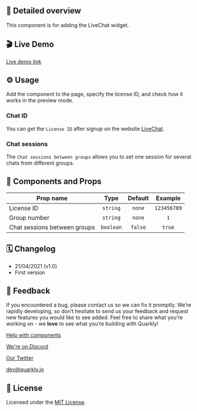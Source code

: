 ## 📖 Detailed overview

This component is for adding the LiveChat widget.

## 🎬 Live Demo

[Live demo link](https://quarkly-catalog.netlify.app/livechat/)

## ⚙️ Usage

Add the component to the page, specify the license ID, and check how it works in the preview mode.

### Chat ID

You can get the `License ID` after signup on the website [LiveChat](https://www.livechat.com/help/install-livechat).

### Chat sessions

The `Chat sessions between groups` allows you to set one session for several chats from different groups.

## 🧩 Components and Props

| Prop name                    |   Type    | Default |   Example   |
| ---------------------------- | :-------: | :-----: | :---------: |
| License ID                   | `string`  | `none`  | `123456789` |
| Group number                 | `string`  | `none`  |     `1`     |
| Chat sessions between groups | `boolean` | `false` |   `true`    |

## 🗓 Changelog

-   21/04/2021 (v1.0)
-   First version

## 📮 Feedback

If you encountered a bug, please contact us so we can fix it promptly. We’re rapidly developing, so don’t hesitate to send us your feedback and request new features you would like to see added. Feel free to share what you’re working on - we **love** to see what you’re building with Quarkly!

[Help with components](https://community.quarkly.io/c/requests/11)

[We're on Discord](https://discord.gg/f9KhSMGX)

[Our Twitter](https://twitter.com/quarklyapp)

[dev@quarkly.io](mailto:dev@quarkly.io)

## 📝 License

Licensed under the [MIT License](./LICENSE).
